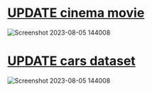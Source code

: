 # [UPDATE cinema movie](https://github.com/yasinnorozzadeh/python-course2/blob/main/assignment%2017/practice/cinema%20movie.py)
![Screenshot 2023-08-05 144008](https://github.com/yasinnorozzadeh/python-course2/assets/88095232/8f8d7c95-7852-4531-80fa-46066e240c3b)

# [UPDATE cars dataset]()
![Screenshot 2023-08-05 144008](https://github.com/yasinnorozzadeh/python-course2/assets/88095232/8b97e30d-e5f1-46b1-b318-7dfe57b72181)
